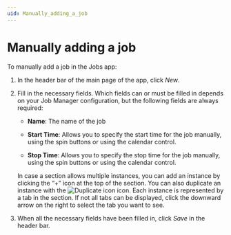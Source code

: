 ```yaml
---
uid: Manually_adding_a_job
---
```


# Manually adding a job

To manually add a job in the Jobs app:

1. In the header bar of the main page of the app, click *New*.

1. Fill in the necessary fields. Which fields can or must be filled in depends on your Job Manager configuration, but the following fields are always required:

   - **Name**: The name of the job

   - **Start Time**: Allows you to specify the start time for the job manually, using the spin buttons or using the calendar control.

   - **Stop Time**: Allows you to specify the stop time for the job manually, using the spin buttons or using the calendar control.

   In case a section allows multiple instances, you can add an instance by clicking the “+” icon at the top of the section. You can also duplicate an instance with the ![Duplicate icon](~/user-guide/images/JobsX_duplicate.png) icon. Each instance is represented by a tab in the section. If not all tabs can be displayed, click the downward arrow on the right to select the tab you want to see.

1. When all the necessary fields have been filled in, click *Save* in the header bar.
